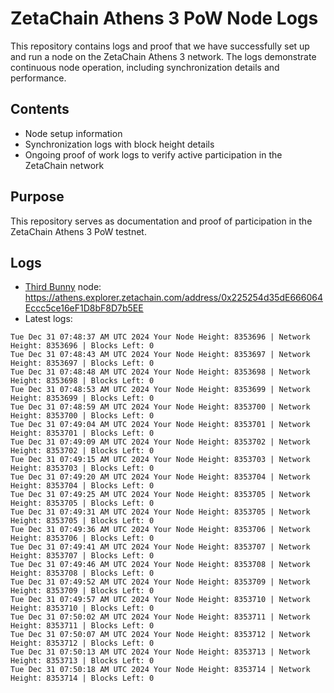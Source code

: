 # ZetaChain Athens 3 PoW Node Logs
This repository contains logs and proof that we have successfully set up and run a node on the ZetaChain Athens 3 network. The logs demonstrate continuous node operation, including synchronization details and performance.

## Contents
- Node setup information
- Synchronization logs with block height details
- Ongoing proof of work logs to verify active participation in the ZetaChain network

## Purpose
This repository serves as documentation and proof of participation in the ZetaChain Athens 3 PoW testnet.

## Logs

- [Third Bunny](https://thirdbunny.xyz/) node: https://athens.explorer.zetachain.com/address/0x225254d35dE666064Eccc5ce16eF1D8bF8D7b5EE
- Latest logs:
```
Tue Dec 31 07:48:37 AM UTC 2024 Your Node Height: 8353696 | Network Height: 8353696 | Blocks Left: 0
Tue Dec 31 07:48:43 AM UTC 2024 Your Node Height: 8353697 | Network Height: 8353697 | Blocks Left: 0
Tue Dec 31 07:48:48 AM UTC 2024 Your Node Height: 8353698 | Network Height: 8353698 | Blocks Left: 0
Tue Dec 31 07:48:53 AM UTC 2024 Your Node Height: 8353699 | Network Height: 8353699 | Blocks Left: 0
Tue Dec 31 07:48:59 AM UTC 2024 Your Node Height: 8353700 | Network Height: 8353700 | Blocks Left: 0
Tue Dec 31 07:49:04 AM UTC 2024 Your Node Height: 8353701 | Network Height: 8353701 | Blocks Left: 0
Tue Dec 31 07:49:09 AM UTC 2024 Your Node Height: 8353702 | Network Height: 8353702 | Blocks Left: 0
Tue Dec 31 07:49:15 AM UTC 2024 Your Node Height: 8353703 | Network Height: 8353703 | Blocks Left: 0
Tue Dec 31 07:49:20 AM UTC 2024 Your Node Height: 8353704 | Network Height: 8353704 | Blocks Left: 0
Tue Dec 31 07:49:25 AM UTC 2024 Your Node Height: 8353705 | Network Height: 8353705 | Blocks Left: 0
Tue Dec 31 07:49:31 AM UTC 2024 Your Node Height: 8353705 | Network Height: 8353705 | Blocks Left: 0
Tue Dec 31 07:49:36 AM UTC 2024 Your Node Height: 8353706 | Network Height: 8353706 | Blocks Left: 0
Tue Dec 31 07:49:41 AM UTC 2024 Your Node Height: 8353707 | Network Height: 8353707 | Blocks Left: 0
Tue Dec 31 07:49:46 AM UTC 2024 Your Node Height: 8353708 | Network Height: 8353708 | Blocks Left: 0
Tue Dec 31 07:49:52 AM UTC 2024 Your Node Height: 8353709 | Network Height: 8353709 | Blocks Left: 0
Tue Dec 31 07:49:57 AM UTC 2024 Your Node Height: 8353710 | Network Height: 8353710 | Blocks Left: 0
Tue Dec 31 07:50:02 AM UTC 2024 Your Node Height: 8353711 | Network Height: 8353711 | Blocks Left: 0
Tue Dec 31 07:50:07 AM UTC 2024 Your Node Height: 8353712 | Network Height: 8353712 | Blocks Left: 0
Tue Dec 31 07:50:13 AM UTC 2024 Your Node Height: 8353713 | Network Height: 8353713 | Blocks Left: 0
Tue Dec 31 07:50:18 AM UTC 2024 Your Node Height: 8353714 | Network Height: 8353714 | Blocks Left: 0
```
